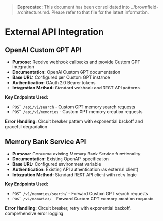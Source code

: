 > **Deprecated:** This document has been consolidated into ../brownfield-architecture.md. Please refer to that file for the latest information.

# External API Integration

## OpenAI Custom GPT API

- **Purpose:** Receive webhook callbacks and provide Custom GPT integration
- **Documentation:** OpenAI Custom GPT documentation
- **Base URL:** Configured per Custom GPT instance
- **Authentication:** OAuth 2.0 Bearer tokens
- **Integration Method:** Standard webhook and REST API patterns

**Key Endpoints Used:**

- `POST /api/v1/search` - Custom GPT memory search requests
- `POST /api/v1/memories` - Custom GPT memory creation requests

**Error Handling:** Circuit breaker pattern with exponential backoff and graceful degradation

## Memory Bank Service API

- **Purpose:** Consume existing Memory Bank Service functionality
- **Documentation:** Existing OpenAPI specification
- **Base URL:** Configured environment variable
- **Authentication:** Existing API authentication (as external client)
- **Integration Method:** Standard REST API client with retry logic

**Key Endpoints Used:**

- `POST /v1/memories/search/` - Forward Custom GPT search requests
- `POST /v1/memories/` - Forward Custom GPT memory creation requests

**Error Handling:** Circuit breaker, retry with exponential backoff, comprehensive error logging

